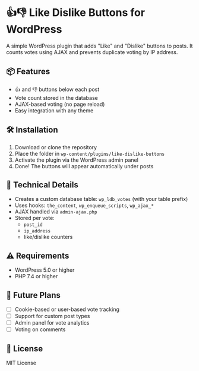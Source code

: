 # 👍👎 Like Dislike Buttons for WordPress

A simple WordPress plugin that adds "Like" and "Dislike" buttons to posts. It counts votes using AJAX and prevents duplicate voting by IP address.

## 📦 Features

- 👍 and 👎 buttons below each post
- Vote count stored in the database
- AJAX-based voting (no page reload)
- Easy integration with any theme

## 🛠 Installation

1. Download or clone the repository
2. Place the folder in `wp-content/plugins/like-dislike-buttons`
3. Activate the plugin via the WordPress admin panel
4. Done! The buttons will appear automatically under posts

## 🧠 Technical Details

- Creates a custom database table: `wp_ldb_votes` (with your table prefix)
- Uses hooks: `the_content`, `wp_enqueue_scripts`, `wp_ajax_*`
- AJAX handled via `admin-ajax.php`
- Stored per vote:
    - `post_id`
    - `ip_address`
    - like/dislike counters

## ⚠️ Requirements

- WordPress 5.0 or higher
- PHP 7.4 or higher

## 🧪 Future Plans

- [ ] Cookie-based or user-based vote tracking
- [ ] Support for custom post types
- [ ] Admin panel for vote analytics
- [ ] Voting on comments

## 📄 License

MIT License

